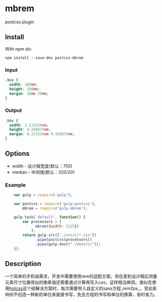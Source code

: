 # mbrem
postcss plugin

## Install

With npm do:


    npm install --save-dev postcss-mbrem


### Input

``` css
.box {
  width: 100mm;
  height: 200mm;
  margin: 10mm 20mm;
}
```

### Output

``` css
.box {
  width: 2.13333rem;
  height: 4.26667rem;
  margin: 0.21333rem 0.42667rem;
}
```

## Options

  * width - 设计稿宽度(默认：750)
  * median - 中间值(默认：320/20)

### Example

``` javascript
    var gulp = require('gulp');

    var postcss = require('gulp-postcss'),
        mbrem = require('gulp-mbrem');

    gulp.task('default', function() {
        var processors = [
              mbrem({width: 1125})
            ];
        return gulp.src(["./src/c/*.css"])
              .pipe(postcss(processors))
              .pipe(gulp.dest("./dest/c/"));
    });
```

## Description
一个简单的手机端需求，开发中需要使用rem的适配方案，但在拿到设计稿后测量元素尺寸位置得出的像素值还需要通过计算再写入css，这样相当麻烦。类似在使用[hotcss](https://github.com/imochen/hotcss)这个结解决方案时，每次需要带入自定义的sass方程_rem2px_，受此影响何不创造一种新的单位来直接书写，免去方程的书写和单位的换算，省时省力。